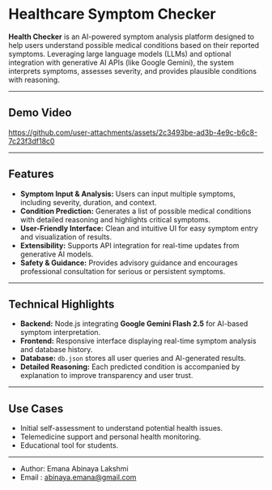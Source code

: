 
# Healthcare Symptom Checker

**Health Checker** is an AI-powered symptom analysis platform designed to help users understand possible medical conditions based on their reported symptoms. Leveraging large language models (LLMs) and optional integration with generative AI APIs (like Google Gemini), the system interprets symptoms, assesses severity, and provides plausible conditions with reasoning.

---
## Demo Video

https://github.com/user-attachments/assets/2c3493be-ad3b-4e9c-b6c8-7c23f3df18c0

---

## Features

- **Symptom Input & Analysis:** Users can input multiple symptoms, including severity, duration, and context.
- **Condition Prediction:** Generates a list of possible medical conditions with detailed reasoning and highlights critical symptoms.
- **User-Friendly Interface:** Clean and intuitive UI for easy symptom entry and visualization of results.
- **Extensibility:** Supports API integration for real-time updates from generative AI models.
- **Safety & Guidance:** Provides advisory guidance and encourages professional consultation for serious or persistent symptoms.

---

## Technical Highlights

- **Backend:** Node.js integrating **Google Gemini Flash 2.5** for AI-based symptom interpretation.  
- **Frontend:** Responsive interface displaying real-time symptom analysis and database history.  
- **Database:** `db.json` stores all user queries and AI-generated results.  
- **Detailed Reasoning:** Each predicted condition is accompanied by explanation to improve transparency and user trust.

---

## Use Cases

- Initial self-assessment to understand potential health issues.
- Telemedicine support and personal health monitoring.
- Educational tool for students.

---
- Author: Emana Abinaya Lakshmi
- Email : abinaya.emana@gmail.com


